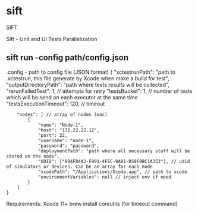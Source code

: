 # sift
SIFT

Sift - Unit and UI Tests Parallelization


## sift run -config path/config.json


.config - path to config file (JSON format)
	{
		"xctestrunPath": "path to .xctestrun, this file generate by Xcode when make a build for test",
		"outputDirectoryPath": "path where tests results will be collected",
		"rerunFailedTest": 1, // attempts for retry
		"testsBucket": 1, // number of tests which will be send on each executor at the same time
		"testsExecutionTimeout": 120, // timeout

		"nodes": [ // array of nodes (mac)
			{
				"name": "Node-1",
				"host": "172.22.22.12",
				"port": 22,
				"username": "node-1",
				"password": "password",
				"deploymentPath": "path where all necessary stuff will be stored on the node",
				"UDID": ["884F84A3-F901-4FEC-9A81-D59F0BC1A353"], // udid of simulators or devices. Can be an array for each node
				"xcodePath": "/Applications/Xcode.app", // path to xcode
				"environmentVariables": null // inject env if need
			}
		]
	}

Requirements:
	Xcode 11+
	brew install coreutils (for timeout command)
